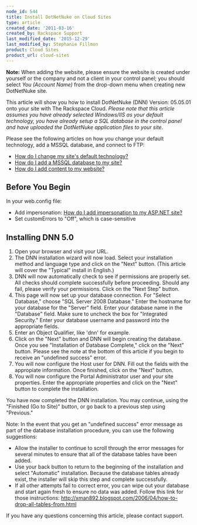 ```yaml
---
node_id: 544
title: Install DotNetNuke on Cloud Sites
type: article
created_date: '2011-03-16'
created_by: Rackspace Support
last_modified_date: '2015-12-29'
last_modified_by: Stephanie Fillmon
product: Cloud Sites
product_url: cloud-sites
---
```


**Note:** When adding the website, please ensure the website is created
under yourself or the company and not a client in your control panel;
you should select *You (Account Name)* from the drop-down menu when
creating new DotNetNuke site.

This article will show you how to install DotNetNuke (DNN) Version:
05.05.01 onto your site with The Rackspace Cloud. *Please note that this
article assumes you have already selected Windows/IIS as your default
technology, you have already setup a SQL database in the control panel
and have uploaded the DotNetNuke application files to your site*.

Please see the following articles on how you change your default
technology, add a MSSQL database, and connect to FTP:

-   [How do I change my site's default
    technology?](/how-to/change-your-sites-default-technology "How do I change my site's default technology?")
-   [How do I add a MSSQL database to my
    site?](/how-to/rackspace-cloud-sites-essentials-mssql-databases "How do I add a MSSQL database to my site?")
-   [How do I add content to my
    website?](/how-to/getting-started-with-cloud-sites-ftpsshfsftp-clients "How do I add content to my website?")



<span class="mw-headline">Before You Begin </span>
--------------------------------------------------

In your web.config file:

-   Add impersonation: [How do I add impersonation to my ASP.NET
    site?](/how-to/add-impersonation-to-your-aspnet-cloud-site "How do I add impersonation to my ASP.NET site?")
-   Set customErrors to "Off", which is case-sensitive



<span class="mw-headline">Installing DNN 5.0 </span>
----------------------------------------------------

1.  Open your browser and visit your URL.
2.  The DNN installation wizard will now load. Select your installation
    method and language type and click on the "Next" button. (This
    article will cover the "Typical" install in English.)
3.  DNN will now automatically check to see if permissions are
    properly set. All checks should complete successfully
    before proceeding. Should any fail, please verify your permissions.
    Click on the "Next Step" button.
4.  This page will now set up your database connection. For "Select
    Database," choose "SQL Server 2008 Database." Enter the hostname for
    your database for the "Server" field. Enter your database name in
    the "Database" field. Make sure to uncheck the box for "Integrated
    Security." Enter your database username and password into the
    appropriate fields.
5.  Enter an Object Qualifier, like 'dnn' for example.
6.  Click on the "Next" button and DNN will begin creating the database.
    Once you see "Installation of Database Complete," click on the
    "Next" button. Please see the note at the bottom of this article if
    you begin to receive an "undefined success" error.
7.  You will now configure the Host user for DNN. Fill out the fields
    with the appropiate information. Once finished, click on the
    "Next" button.
8.  You will now configure the Portal Administrator user and your
    site properties. Enter the appropriate properties and click on the
    "Next" button to complete the installation.

You have now completed the DNN installation. You may continue, using the
"Finished (Go to Site)" button, or go back to a previous step using
"Previous."

Note: In the event that you get an "undefined success" error message as
part of the database installation procedure, you can use the following
suggestions:

-   Allow the installer to continue to scroll through the error messages
    for several minutes to ensure that all of the database tables have
    been added.
-   Use your back button to return to the beginning of the installation
    and select "Automatic" installation. Because the database tables
    already exist, the installer will skip this step and
    complete successfully.
-   If all other attempts fail to correct error, you can wipe out your
    database and start again fresh to ensure no data was added. Follow
    this link for those instructions:
    <http://xman892.blogspot.com/2006/04/how-to-drop-all-tables-from.html>

If you have any questions concerning this article, please contact
support.


